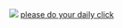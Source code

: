 ![](https://komarev.com/ghpvc/?username=infusedtreat&color=e86982)
[please do your daily click](https://arab.org)
